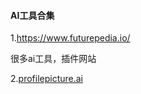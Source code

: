 #### AI工具合集

1.https://www.futurepedia.io/

很多ai工具，插件网站

2.[profilepicture.ai](https://www.profilepicture.ai/)

